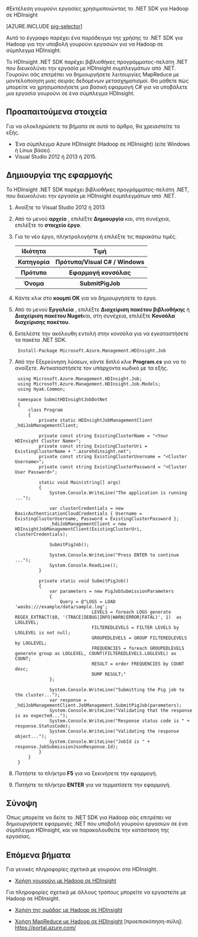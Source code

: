<properties
   pageTitle="Χρήση Hadoop γουρούνι με το .NET στο HDInsight | Microsoft Azure"
   description="Μάθετε πώς μπορείτε να χρησιμοποιήσετε το .NET SDK για Hadoop για την υποβολή γουρούνι εργασιών για να Hadoop σε HDInsight."
   services="hdinsight"
   documentationCenter=".net"
   authors="Blackmist"
   manager="jhubbard"
   editor="cgronlun"
   tags="azure-portal"/>

<tags
   ms.service="hdinsight"
   ms.devlang="dotnet"
   ms.topic="article"
   ms.tgt_pltfrm="na"
   ms.workload="big-data"
   ms.date="10/17/2016"
   ms.author="larryfr"/>

#<a name="run-pig-jobs-using-the-net-sdk-for-hadoop-in-hdinsight"></a>Εκτέλεση γουρούνι εργασίες χρησιμοποιώντας το .NET SDK για Hadoop σε HDInsight

[AZURE.INCLUDE [pig-selector](../../includes/hdinsight-selector-use-pig.md)]

Αυτό το έγγραφο παρέχει ένα παράδειγμα της χρήσης το .NET SDK για Hadoop για την υποβολή γουρούνι εργασιών για να Hadoop σε σύμπλεγμα HDInsight.

Το HDInsight .NET SDK παρέχει βιβλιοθήκες προγράμματος-πελάτη .NET που διευκολύνει την εργασία με HDInsight συμπλεγμάτων από .NET. Γουρούνι σάς επιτρέπει να δημιουργήσετε λειτουργίες MapReduce με μοντελοποίηση μιας σειράς δεδομένων μετασχηματισμοί. Θα μάθετε πώς μπορείτε να χρησιμοποιήσετε μια βασική εφαρμογή C# για να υποβάλετε μια εργασία γουρούνι σε ένα σύμπλεγμα HDInsight.

## <a name="prerequisites"></a>Προαπαιτούμενα στοιχεία

Για να ολοκληρώσετε τα βήματα σε αυτό το άρθρο, θα χρειαστείτε τα εξής.

* Ένα σύμπλεγμα Azure HDInsight (Hadoop σε HDInsight) (είτε Windows ή Linux βάσει).
* Visual Studio 2012 ή 2013 ή 2015.

## <a name="create-the-application"></a>Δημιουργία της εφαρμογής

Το HDInsight .NET SDK παρέχει βιβλιοθήκες προγράμματος-πελάτη .NET, που διευκολύνει την εργασία με HDInsight συμπλεγμάτων από .NET. 


1. Ανοίξτε το Visual Studio 2012 ή 2013
2. Από το μενού **αρχείο** , επιλέξτε **Δημιουργία** και, στη συνέχεια, επιλέξτε το **στοιχείο έργο**.
3. Για το νέο έργο, πληκτρολογήστε ή επιλέξτε τις παρακάτω τιμές.

    <table>
    <tr>
    <th>Ιδιότητα</th>
    <th>Τιμή</th>
    </tr>
    <tr>
    <th>Κατηγορία</th>
    <th>Πρότυπα/Visual C# / Windows</th>
    </tr>
    <tr>
    <th>Πρότυπο</th>
    <th>Εφαρμογή κονσόλας</th>
    </tr>
    <tr>
    <th>Όνομα</th>
    <th>SubmitPigJob</th>
    </tr>
    </table>
4. Κάντε κλικ στο **κουμπί OK** για να δημιουργήσετε το έργο.
5. Από το μενού **Εργαλεία** , επιλέξτε **Διαχείριση πακέτου βιβλιοθήκης** ή **Διαχείριση πακέτου Nuget**και, στη συνέχεια, επιλέξτε **Κονσόλα διαχείρισης πακέτου**.
6. Εκτελέστε την ακόλουθη εντολή στην κονσόλα για να εγκαταστήσετε τα πακέτα .NET SDK.

        Install-Package Microsoft.Azure.Management.HDInsight.Job

7. Από την Εξερεύνηση λύσεων, κάντε διπλό κλικ **Program.cs** για να το ανοίξετε. Αντικαταστήσετε τον υπάρχοντα κωδικό με τα εξής.

        using Microsoft.Azure.Management.HDInsight.Job;
        using Microsoft.Azure.Management.HDInsight.Job.Models;
        using Hyak.Common;

        namespace SubmitHDInsightJobDotNet
        {
            class Program
            {
                private static HDInsightJobManagementClient _hdiJobManagementClient;

                private const string ExistingClusterName = "<Your HDInsight Cluster Name>";
                private const string ExistingClusterUri = ExistingClusterName + ".azurehdinsight.net";
                private const string ExistingClusterUsername = "<Cluster Username>";
                private const string ExistingClusterPassword = "<Cluster User Password>";

                static void Main(string[] args)
                {
                    System.Console.WriteLine("The application is running ...");

                    var clusterCredentials = new BasicAuthenticationCloudCredentials { Username = ExistingClusterUsername, Password = ExistingClusterPassword };
                    _hdiJobManagementClient = new HDInsightJobManagementClient(ExistingClusterUri, clusterCredentials);

                    SubmitPigJob();

                    System.Console.WriteLine("Press ENTER to continue ...");
                    System.Console.ReadLine();
                }

                private static void SubmitPigJob()
                {
                    var parameters = new PigJobSubmissionParameters
                    {
                        Query = @"LOGS = LOAD 'wasbs:///example/data/sample.log';
                                    LEVELS = foreach LOGS generate REGEX_EXTRACT($0, '(TRACE|DEBUG|INFO|WARN|ERROR|FATAL)', 1)  as LOGLEVEL;
                                    FILTEREDLEVELS = FILTER LEVELS by LOGLEVEL is not null;
                                    GROUPEDLEVELS = GROUP FILTEREDLEVELS by LOGLEVEL;
                                    FREQUENCIES = foreach GROUPEDLEVELS generate group as LOGLEVEL, COUNT(FILTEREDLEVELS.LOGLEVEL) as COUNT;
                                    RESULT = order FREQUENCIES by COUNT desc;
                                    DUMP RESULT;"
                    };

                    System.Console.WriteLine("Submitting the Pig job to the cluster...");
                    var response = _hdiJobManagementClient.JobManagement.SubmitPigJob(parameters);
                    System.Console.WriteLine("Validating that the response is as expected...");
                    System.Console.WriteLine("Response status code is " + response.StatusCode);
                    System.Console.WriteLine("Validating the response object...");
                    System.Console.WriteLine("JobId is " + response.JobSubmissionJsonResponse.Id);
                }
            }
        }


7. Πατήστε το πλήκτρο **F5** για να ξεκινήσετε την εφαρμογή.
8. Πατήστε το πλήκτρο **ENTER** για να τερματίσετε την εφαρμογή.

## <a name="summary"></a>Σύνοψη

Όπως μπορείτε να δείτε το .NET SDK για Hadoop σάς επιτρέπει να δημιουργήσετε εφαρμογές .NET που υποβολή γουρούνι εργασιών σε ένα σύμπλεγμα HDInsight, και να παρακολουθείτε την κατάσταση της εργασίας.

## <a name="next-steps"></a>Επόμενα βήματα

Για γενικές πληροφορίες σχετικά με γουρούνι στο HDInsight.

* [Χρήση γουρούνι με Hadoop σε HDInsight](hdinsight-use-pig.md)

Για πληροφορίες σχετικά με άλλους τρόπους μπορείτε να εργαστείτε με Hadoop σε HDInsight.

* [Χρήση της ομάδας με Hadoop σε HDInsight](hdinsight-use-hive.md)

* [Χρήση MapReduce με Hadoop σε HDInsight](hdinsight-use-mapreduce.md) [προεπισκόπηση-πύλη]: https://portal.azure.com/
